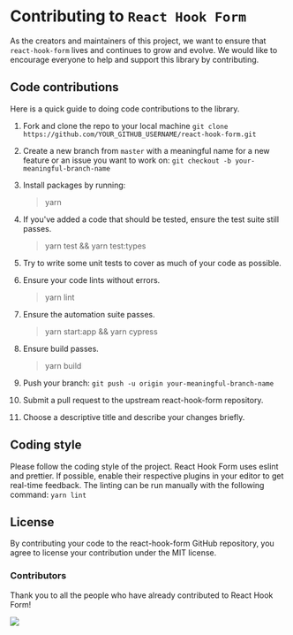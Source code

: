 # Contributing to `React Hook Form`

As the creators and maintainers of this project, we want to ensure that `react-hook-form` lives and continues to grow and evolve. We would like to encourage everyone to help and support this library by contributing. 

## Code contributions

Here is a quick guide to doing code contributions to the library.

1. Fork and clone the repo to your local machine `git clone https://github.com/YOUR_GITHUB_USERNAME/react-hook-form.git`

2. Create a new branch from `master` with a meaningful name for a new feature or an issue you want to work on: `git checkout -b your-meaningful-branch-name`

3. Install packages by running:

	> yarn
	
4. If you've added a code that should be tested, ensure the test suite still passes.

	> yarn test && yarn test:types
	
5. Try to write some unit tests to cover as much of your code as possible.

6. Ensure your code lints without errors.

	> yarn lint
	
7. Ensure the automation suite passes.

	> yarn start:app && yarn cypress
	
8. Ensure build passes.

	> yarn build
	
9. Push your branch: `git push -u origin your-meaningful-branch-name`

10. Submit a pull request to the upstream react-hook-form repository.

11. Choose a descriptive title and describe your changes briefly.

## Coding style

Please follow the coding style of the project. React Hook Form uses eslint and prettier. If possible, enable their respective plugins in your editor to get real-time feedback. The linting can be run manually with the following command: `yarn lint`

## License

By contributing your code to the react-hook-form GitHub repository, you agree to license your contribution under the MIT license.

### Contributors

Thank you to all the people who have already contributed to React Hook Form!

<img src="https://opencollective.com/react-hook-form/contributors.svg?width=950" />

